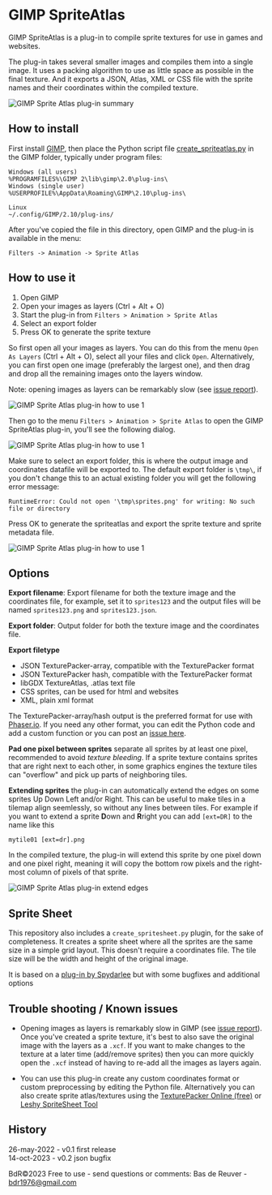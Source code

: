 GIMP SpriteAtlas
================

GIMP SpriteAtlas is a plug-in to compile
sprite textures for use in games and websites.

The plug-in takes several smaller images and compiles them into a single image.
It uses a packing algorithm to use as little space as possible in the final
texture. And it exports a JSON, Atlas, XML or CSS file with the sprite names and
their coordinates within the compiled texture.

![GIMP Sprite Atlas plug-in summary](/docs/spriteatlas_summary.png?raw=true "GIMP Sprite Atlas plug-in summary")

How to install
-------------
First install [GIMP](https://www.gimp.org/), then place the Python script file
[create_spriteatlas.py](/tree/master/lib/gimp/2.0/plug-ins/) in the GIMP folder,
typically under program files:

	Windows (all users)
	%PROGRAMFILES%\GIMP 2\lib\gimp\2.0\plug-ins\
	Windows (single user)
	%USERPROFILE%\AppData\Roaming\GIMP\2.10\plug-ins\
	
	Linux
	~/.config/GIMP/2.10/plug-ins/

After you've copied the file in this directory, open GIMP and the plug-in is
available in the menu:

	Filters -> Animation -> Sprite Atlas

How to use it
-------------

1. Open GIMP
2. Open your images as layers (Ctrl + Alt + O)
3. Start the plug-in from `Filters > Animation > Sprite Atlas`
4. Select an export folder
5. Press OK to generate the sprite texture

So first open all your images as layers. You can do this from the menu
`Open As Layers` (Ctrl + Alt + O), select all your files and click `Open`.
Alternatively, you can first open one image (preferably the largest one), and
then drag and drop all the remaining images onto the layers window.

Note: opening images as layers can be remarkably slow
(see [issue report](https://gitlab.gnome.org/GNOME/gimp/-/issues/8200)).

![GIMP Sprite Atlas plug-in how to use 1](/docs/gimp_screenshot1.png?raw=true "GIMP Sprite Atlas plug-in how to use 1")

Then go to the menu `Filters > Animation > Sprite Atlas` to open the GIMP
SpriteAtlas plug-in, you'll see the following dialog.

![GIMP Sprite Atlas plug-in how to use 1](/docs/gimp_screenshot2.png?raw=true "GIMP Sprite Atlas plug-in how to use 2")

Make sure to select an export folder, this is where the output image and
coordinates datafile will be exported to. The default export folder is
`\tmp\`, if you don't change this to an actual existing folder you will get
the following error message:

	RuntimeError: Could not open '\tmp\sprites.png' for writing: No such file or directory

Press OK to generate the spriteatlas and export the sprite texture and sprite
metadata file.

![GIMP Sprite Atlas plug-in how to use 1](/docs/gimp_screenshot3.png?raw=true "GIMP Sprite Atlas plug-in how to use 3")

Options
-------

**Export filename**: Export filename for both the texture image and the
coordinates file, for example, set it to `sprites123` and the output files
will be named `sprites123.png` and `sprites123.json`.

**Export folder**: Output folder for both the texture image and the
coordinates file.

**Export filetype**

* JSON TexturePacker-array, compatible with the TexturePacker format
* JSON TexturePacker hash, compatible with the TexturePacker format
* libGDX TextureAtlas, .atlas text file
* CSS sprites, can be used for html and websites
* XML, plain xml format

The TexturePacker-array/hash output is the preferred format for use with
[Phaser.io](https://phaser.io/). If you need any other format, you can edit
the Python code and add a custom function or you can post an
[issue here](https://github.com/BdR76/GIMPSpriteAtlas/issues).

**Pad one pixel between sprites** separate all sprites by at least one pixel,
recommended to avoid *texture bleeding*. If a sprite texture contains sprites
that are right next to each other, in some graphics engines the
texture tiles can "overflow" and pick up parts of neighboring tiles.

**Extending sprites** the plug-in can automatically extend the edges on some
sprites Up Down Left and/or Right. This can be useful to make tiles in a
tilemap align seemlessly, so without any lines between tiles. For example if
you want to extend a sprite **D**own and **R**right you can add `[ext=DR]` to
the name like this

	mytile01 [ext=dr].png

In the compiled texture, the plug-in will extend this sprite by one pixel down
and one pixel right, meaning it will copy the bottom row pixels and the
right-most column of pixels of that sprite.

![GIMP Sprite Atlas plug-in extend edges](/docs/spriteatlas_extend.png?raw=true "GIMP Sprite Atlas plug-in extend edges")

Sprite Sheet
------------
This repository also includes a `create_spritesheet.py` plugin, for the sake
of completeness. It creates a sprite sheet where all the sprites are the same
size in a simple grid layout. This doesn't require a coordinates file.
The tile size will be the width and height of the original image.

It is based on a [plug-in by Spydarlee](https://github.com/Spydarlee/scripts/tree/master/GIMP)
but with some bugfixes and additional options

Trouble shooting / Known issues
-------------------------------
* Opening images as layers is remarkably slow in GIMP (see 
[issue report](https://gitlab.gnome.org/GNOME/gimp/-/issues/8200)).
Once you've created a sprite texture, it's best to also save the original
image with the layers as a `.xcf`. If you want to make changes to the texture
at a later time (add/remove sprites) then you can more quickly open the `.xcf`
instead of having to re-add all the images as layers again.

* You can use this plug-in create any custom coordinates format or custom
preprocessing by editing the Python file. Alternatively you can also create
sprite atlas/textures using the 
[TexturePacker Online (free)](https://www.codeandweb.com/tp-online)
or [Leshy SpriteSheet Tool](https://www.leshylabs.com/apps/sstool/)

History
-------
26-may-2022 - v0.1 first release  
14-oct-2023 - v0.2 json bugfix

BdR©2023 Free to use - send questions or comments: Bas de Reuver - bdr1976@gmail.com
